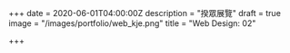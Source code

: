 +++
date = 2020-06-01T04:00:00Z
description = "揆眾展覽"
draft = true
image = "/images/portfolio/web_kje.png"
title = "Web Design: 02"

+++
